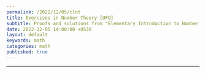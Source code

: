 ```yaml
---
permalink: /2022/12/05/clnt
title: Exercises in Number Theory [UFO]
subtitle: Proofs and solutions from "Elementary Introduction to Number Theory" by Calvin Long 
date: 2022-12-05 14:00:00 +0530
layout: default
keywords: math
categories: math
published: true
---
```


<center>
<object data="/assets/pdfs/clnt.pdf" width="80%" height="1000" type='application/pdf'></object>
</center>

---
